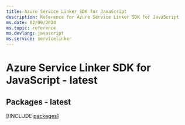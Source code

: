 ```yaml
---
title: Azure Service Linker SDK for JavaScript
description: Reference for Azure Service Linker SDK for JavaScript
ms.date: 02/09/2024
ms.topic: reference
ms.devlang: javascript
ms.service: servicelinker
---
```

# Azure Service Linker SDK for JavaScript - latest
## Packages - latest
[!INCLUDE [packages](service-linker-index.md)]